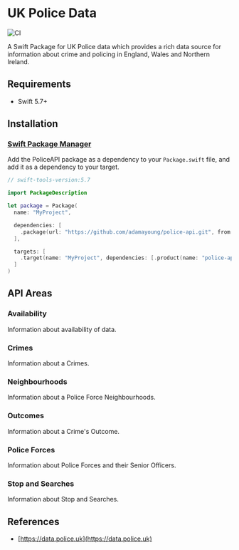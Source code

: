 # UK Police Data

![CI](https://github.com/adamayoung/UKPoliceData/workflows/CI/badge.svg)

A Swift Package for UK Police data which provides a rich data source for information about crime and policing in England, Wales and Northern Ireland.

## Requirements

* Swift 5.7+

## Installation

### [Swift Package Manager](https://github.com/apple/swift-package-manager)

Add the PoliceAPI package as a dependency to your `Package.swift` file, and add it as a dependency to your target.

```swift
// swift-tools-version:5.7

import PackageDescription

let package = Package(
  name: "MyProject",

  dependencies: [
    .package(url: "https://github.com/adamayoung/police-api.git", from: "1.0.0")
  ],

  targets: [
    .target(name: "MyProject", dependencies: [.product(name: "police-api", package: "PoliceAPI")])
  ]
)
```

## API Areas

### Availability

Information about availability of data.

### Crimes

Information about a Crimes.

### Neighbourhoods

Information about a Police Force Neighbourhoods.

### Outcomes

Information about a Crime's Outcome.

### Police Forces

Information about Police Forces and their Senior Officers.

### Stop and Searches

Information about Stop and Searches.

## References

* [https://data.police.uk](https://data.police.uk)
